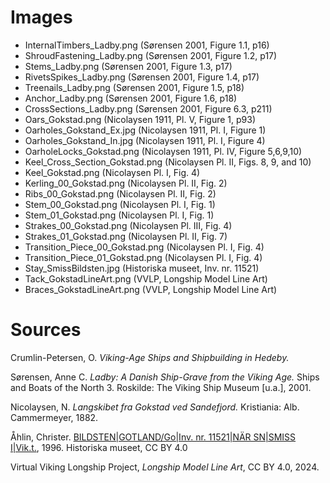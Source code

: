 # Images

 - InternalTimbers_Ladby.png (Sørensen 2001, Figure 1.1, p16)
 - ShroudFastening_Ladby.png (Sørensen 2001, Figure 1.2, p17)
 - Stems_Ladby.png (Sørensen 2001, Figure 1.3, p17)
 - RivetsSpikes_Ladby.png (Sørensen 2001, Figure 1.4, p17)
 - Treenails_Ladby.png (Sørensen 2001, Figure 1.5, p18)
 - Anchor_Ladby.png (Sørensen 2001, Figure 1.6, p18)
 - CrossSections_Ladby.png (Sørensen 2001, Figure 6.3, p211)
 - Oars_Gokstad.png (Nicolaysen 1911, Pl. V, Figure 1, p93)
 - Oarholes_Gokstand_Ex.jpg (Nicolaysen 1911, Pl. I, Figure 1) 
 - Oarholes_Gokstand_In.jpg (Nicolaysen 1911, Pl. I, Figure 4) 
 - OarholeLocks_Gokstad.png (Nicolaysen 1911, Pl. IV, Figure 5,6,9,10)
 - Keel_Cross_Section_Gokstad.png (Nicolaysen Pl. II, Figs. 8, 9, and 10)
 - Keel_Gokstad.png (Nicolaysen Pl. I, Fig. 4)
 - Kerling_00_Gokstad.png (Nicolaysen Pl. II, Fig. 2)
 - Ribs_00_Gokstad.png (Nicolaysen Pl. II, Fig. 2)
 - Stem_00_Gokstad.png (Nicolaysen Pl. I, Fig. 1)
 - Stem_01_Gokstad.png (Nicolaysen Pl. I, Fig. 1)
 - Strakes_00_Gokstad.png (Nicolaysen Pl. III, Fig. 4)
 - Strakes_01_Gokstad.png (Nicolaysen Pl. II, Fig. 7)
 - Transition_Piece_00_Gokstad.png (Nicolaysen Pl. I, Fig. 4)
 - Transition_Piece_01_Gokstad.png (Nicolaysen Pl. I, Fig. 4)
 - Stay_SmissBildsten.jpg (Historiska museet, Inv. nr. 11521)
 - Tack_GokstadLineArt.png (VVLP, Longship Model Line Art)
 - Braces_GokstadLineArt.png (VVLP, Longship Model Line Art)

 
# Sources
Crumlin-Petersen, O. _Viking-Age Ships and Shipbuilding in Hedeby._ 

Sørensen, Anne C. _Ladby: A Danish Ship-Grave from the Viking Age._ Ships and Boats of the North 3. Roskilde: The Viking Ship Museum [u.a.], 2001.

Nicolaysen, N. _Langskibet fra Gokstad ved Sandefjord._ Kristiania: Alb. Cammermeyer, 1882.

Åhlin, Christer. [BILDSTEN|GOTLAND/Go|Inv. nr. 11521|NÄR SN|SMISS I|Vik.t.](https://samlingar.shm.se/media/BC990396-D268-43E7-90CB-D1D7E72A5BAA), 1996. Historiska museet, CC BY 4.0

Virtual Viking Longship Project, _Longship Model Line Art_, CC BY 4.0, 2024.